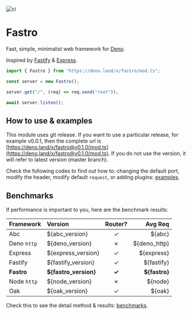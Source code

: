 ![ci](https://github.com/fastrojs/fastro-server/workflows/ci/badge.svg)
# Fastro
Fast, simple, minimalist web framework for [Deno](https://deno.land/). 

Inspired by [Fastify](https://www.fastify.io/) & [Express](https://expressjs.com/).

```ts
import { Fastro } from "https://deno.land/x/fastro/mod.ts";

const server = new Fastro();

server.get("/", (req) => req.send("root"));

await server.listen();

```

## How to use & examples

This module uses git release. If you want to use a particular release, for example v0.0.1, then the complete url is [https://deno.land/x/fastro@v0.1.0/mod.ts](https://deno.land/x/fastro@v0.1.0/mod.ts). If you do not use the version, it will refer to latest version (master branch).

Check the following codes to find out how to: changing the default port, modify the header, modify default `request`, or adding plugins: [examples](https://github.com/fastrojs/fastro-server/tree/master/examples).

## Benchmarks
If performance is important to you, here are the benchmark results:

| Framework | Version | Router? | Avg Req |
| :-- | :-- | :--: | --: |
| Abc | ${abc_version} | &#10003; | ${abc} |
| Deno `http` | ${deno_version} | &#10007; | ${deno_http} |
| Express | ${express_version} | &#10003; | ${express} |
| Fastify | ${fastify_version} | &#10003; | ${fastify} |
| **Fastro** | **${fastro_version}** | **&#10003;** | **${fastro}**  |
| Node `http` | ${node_version} | &#10007; | ${node} |
| Oak | ${oak_version} | &#10003; | ${oak} |

Check this to see the detail method & results: [benchmarks](https://github.com/fastrojs/fastro-server/tree/master/benchmarks).

